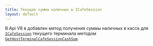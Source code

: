 ```yaml
---
title: Текущая сумма наличных в ICafeSession
layout: default
---
```


В Api V8 в добавлен метод получения суммы наличных в кассе для [`ICafeSession`](https://iiko.github.io/front.api.sdk/v8/html/T_Resto_Front_Api_Data_Device_ICafeSession.htm)
текущего терминала методом [`GetHostTerminalCafeSessionCashSum`](https://iiko.github.io/front.api.sdk/v8/html/M_Resto_Front_Api_IOperationService_GetHostTerminalCafeSessionCashSum.htm).